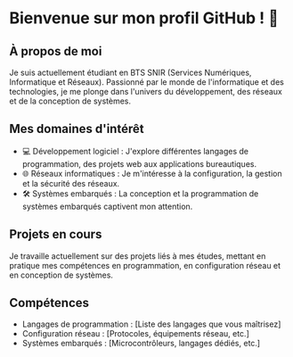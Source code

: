 # Bienvenue sur mon profil GitHub ! 👋

## À propos de moi
Je suis actuellement étudiant en BTS SNIR (Services Numériques, Informatique et Réseaux). Passionné par le monde de l'informatique et des technologies, je me plonge dans l'univers du développement, des réseaux et de la conception de systèmes.

## Mes domaines d'intérêt
- 💻 Développement logiciel : J'explore différentes langages de programmation, des projets web aux applications bureautiques.
- 🌐 Réseaux informatiques : Je m'intéresse à la configuration, la gestion et la sécurité des réseaux.
- 🛠 Systèmes embarqués : La conception et la programmation de systèmes embarqués captivent mon attention.

## Projets en cours
Je travaille actuellement sur des projets liés à mes études, mettant en pratique mes compétences en programmation, en configuration réseau et en conception de systèmes.

## Compétences
- Langages de programmation : [Liste des langages que vous maîtrisez]
- Configuration réseau : [Protocoles, équipements réseau, etc.]
- Systèmes embarqués : [Microcontrôleurs, langages dédiés, etc.]



